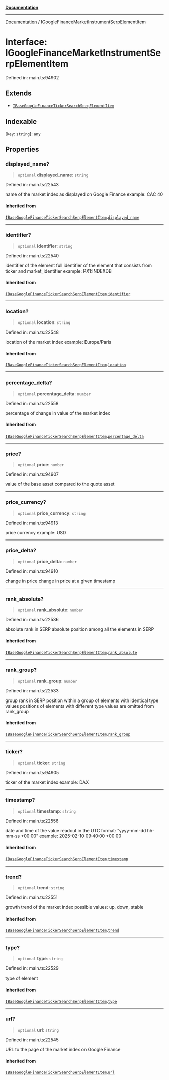 [**Documentation**](../README.md)

***

[Documentation](../README.md) / IGoogleFinanceMarketInstrumentSerpElementItem

# Interface: IGoogleFinanceMarketInstrumentSerpElementItem

Defined in: main.ts:94902

## Extends

- [`IBaseGoogleFinanceTickerSearchSerpElementItem`](IBaseGoogleFinanceTickerSearchSerpElementItem.md)

## Indexable

\[`key`: `string`\]: `any`

## Properties

### displayed\_name?

> `optional` **displayed\_name**: `string`

Defined in: main.ts:22543

name of the market index as displayed on Google Finance
example: CAC 40

#### Inherited from

[`IBaseGoogleFinanceTickerSearchSerpElementItem`](IBaseGoogleFinanceTickerSearchSerpElementItem.md).[`displayed_name`](IBaseGoogleFinanceTickerSearchSerpElementItem.md#displayed_name)

***

### identifier?

> `optional` **identifier**: `string`

Defined in: main.ts:22540

identifier of the element
full identifier of the element that consists from ticker and market_identifier
example: PX1:INDEXDB

#### Inherited from

[`IBaseGoogleFinanceTickerSearchSerpElementItem`](IBaseGoogleFinanceTickerSearchSerpElementItem.md).[`identifier`](IBaseGoogleFinanceTickerSearchSerpElementItem.md#identifier)

***

### location?

> `optional` **location**: `string`

Defined in: main.ts:22548

location of the market index
example: Europe/Paris

#### Inherited from

[`IBaseGoogleFinanceTickerSearchSerpElementItem`](IBaseGoogleFinanceTickerSearchSerpElementItem.md).[`location`](IBaseGoogleFinanceTickerSearchSerpElementItem.md#location)

***

### percentage\_delta?

> `optional` **percentage\_delta**: `number`

Defined in: main.ts:22558

percentage of change in value of the market index

#### Inherited from

[`IBaseGoogleFinanceTickerSearchSerpElementItem`](IBaseGoogleFinanceTickerSearchSerpElementItem.md).[`percentage_delta`](IBaseGoogleFinanceTickerSearchSerpElementItem.md#percentage_delta)

***

### price?

> `optional` **price**: `number`

Defined in: main.ts:94907

value of the base asset compared to the quote asset

***

### price\_currency?

> `optional` **price\_currency**: `string`

Defined in: main.ts:94913

price currency
example: USD

***

### price\_delta?

> `optional` **price\_delta**: `number`

Defined in: main.ts:94910

change in price
change in price at a given timestamp

***

### rank\_absolute?

> `optional` **rank\_absolute**: `number`

Defined in: main.ts:22536

absolute rank in SERP
absolute position among all the elements in SERP

#### Inherited from

[`IBaseGoogleFinanceTickerSearchSerpElementItem`](IBaseGoogleFinanceTickerSearchSerpElementItem.md).[`rank_absolute`](IBaseGoogleFinanceTickerSearchSerpElementItem.md#rank_absolute)

***

### rank\_group?

> `optional` **rank\_group**: `number`

Defined in: main.ts:22533

group rank in SERP
position within a group of elements with identical type values
positions of elements with different type values are omitted from rank_group

#### Inherited from

[`IBaseGoogleFinanceTickerSearchSerpElementItem`](IBaseGoogleFinanceTickerSearchSerpElementItem.md).[`rank_group`](IBaseGoogleFinanceTickerSearchSerpElementItem.md#rank_group)

***

### ticker?

> `optional` **ticker**: `string`

Defined in: main.ts:94905

ticker of the market index
example: DAX

***

### timestamp?

> `optional` **timestamp**: `string`

Defined in: main.ts:22556

date and time of the value readout
in the UTC format: “yyyy-mm-dd hh-mm-ss +00:00”
example:
2025-02-10 09:40:00 +00:00

#### Inherited from

[`IBaseGoogleFinanceTickerSearchSerpElementItem`](IBaseGoogleFinanceTickerSearchSerpElementItem.md).[`timestamp`](IBaseGoogleFinanceTickerSearchSerpElementItem.md#timestamp)

***

### trend?

> `optional` **trend**: `string`

Defined in: main.ts:22551

growth trend of the market index
possible values: up, down, stable

#### Inherited from

[`IBaseGoogleFinanceTickerSearchSerpElementItem`](IBaseGoogleFinanceTickerSearchSerpElementItem.md).[`trend`](IBaseGoogleFinanceTickerSearchSerpElementItem.md#trend)

***

### type?

> `optional` **type**: `string`

Defined in: main.ts:22529

type of element

#### Inherited from

[`IBaseGoogleFinanceTickerSearchSerpElementItem`](IBaseGoogleFinanceTickerSearchSerpElementItem.md).[`type`](IBaseGoogleFinanceTickerSearchSerpElementItem.md#type)

***

### url?

> `optional` **url**: `string`

Defined in: main.ts:22545

URL to the page of the market index on Google Finance

#### Inherited from

[`IBaseGoogleFinanceTickerSearchSerpElementItem`](IBaseGoogleFinanceTickerSearchSerpElementItem.md).[`url`](IBaseGoogleFinanceTickerSearchSerpElementItem.md#url)
